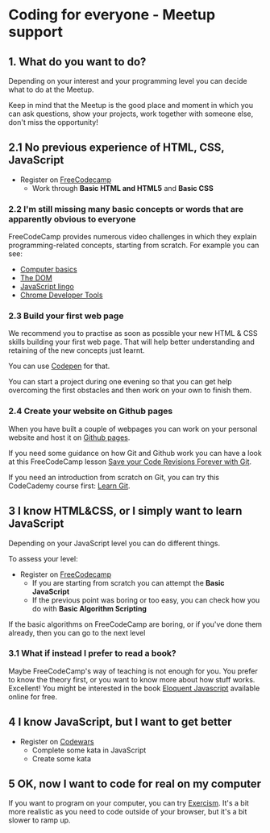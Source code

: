 # Coding for everyone - Meetup support

## 1. What do you want to do?
Depending on your interest and your programming level you can decide what to do at the Meetup.

Keep in mind that the Meetup is the good place and moment in which you can ask questions, show your projects, work together with someone else, don't miss the opportunity!

## 2.1 No previous experience of HTML, CSS, JavaScript
- Register on [FreeCodecamp](https://www.freecodecamp.com/)
  - Work through **Basic HTML and HTML5** and **Basic CSS**

### 2.2 I'm still missing many basic concepts or words that are apparently obvious to everyone
FreeCodeCamp provides numerous video challenges in which they explain programming-related concepts, starting from scratch. For example you can see:
- [Computer basics](https://www.freecodecamp.org/videos/computer-basics-the-4-basic-parts-of-a-computer)
- [The DOM](https://www.freecodecamp.org/videos/the-dom-whats-the-document-object-model)
- [JavaScript lingo](https://www.freecodecamp.org/videos/javascript-lingo-mdn-and-documentation)
- [Chrome Developer Tools](https://www.freecodecamp.org/videos/chrome-dev-tools-elements)

### 2.3 Build your first web page

We recommend you to practise as soon as possible your new HTML & CSS skills building your first web page. That will help better understanding and retaining of the new concepts just learnt.

You can use [Codepen](https://codepen.io) for that.

You can start a project during one evening so that you can get help overcoming the first obstacles and then work on your own to finish them.

### 2.4 Create your website on Github pages

When you have built a couple of webpages you can work on your personal website and host it on [Github pages](https://pages.github.com/).

If you need some guidance on how Git and Github work you can have a look at this FreeCodeCamp lesson [Save your Code Revisions Forever with Git](https://www.freecodecamp.org/challenges/save-your-code-revisions-forever-with-git).

If you need an introduction from scratch on Git, you can try this CodeCademy course first: [Learn Git](https://www.codecademy.com/learn/learn-git).

## 3 I know HTML&CSS, or I simply want to learn JavaScript
Depending on your JavaScript level you can do different things.

To assess your level:
- Register on [FreeCodecamp](https://www.freecodecamp.com/)
  - If you are starting from scratch you can attempt the **Basic JavaScript**
  - If the previous point was boring or too easy, you can check how you do with **Basic Algorithm Scripting**

If the basic algorithms on FreeCodeCamp are boring, or if you've done them already, then you can go to the next level

### 3.1 What if instead I prefer to read a book?
Maybe FreeCodeCamp's way of teaching is not enough for you. You prefer to know the theory first, or you want to know more about how stuff works. Excellent! You might be interested in the book [Eloquent Javascript](http://eloquentjavascript.net/) available online for free.

## 4 I know JavaScript, but I want to get better
- Register on [Codewars](http://codewars.com/)
  - Complete some kata in JavaScript
  - Create some kata

## 5 OK, now I want to code for real on my computer
If you want to program on your computer, you can try [Exercism](http://exercism.io). It's a bit more realistic as you need to code outside of your browser, but it's a bit slower to ramp up.
